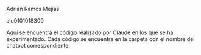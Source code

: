 Adrián Ramos Mejías 

alu0101018300

Aquí se encuentra el código realizado por Claude en los que se ha experimentado. Cada código se encuentra en la carpeta con el nombre del chatbot correspondiente.
